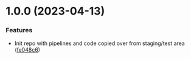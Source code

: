 # 1.0.0 (2023-04-13)


### Features

* Init repo with pipelines and code copied over from staging/test area ([fe048c6](https://github.com/TrisNol/gcp-billing-kill-switch/commit/fe048c6bcd389dd66ee7fd2a25658e36b5cfaf5f))
